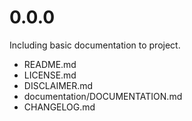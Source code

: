 ﻿# 0.0.0
Including basic documentation to project.
- README.md
- LICENSE.md
- DISCLAIMER.md
- documentation/DOCUMENTATION.md
- CHANGELOG.md